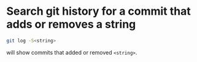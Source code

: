 # Search git history for a commit that adds or removes a string

```sh
git log -S<string>
```

will show commits that added or removed `<string>`.